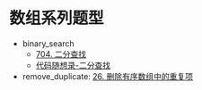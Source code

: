# 数组系列题型

- binary_search
  - [704. 二分查找](https://leetcode.cn/problems/binary-search/description/)
  - [代码随想录-二分查找](https://programmercarl.com/0704.%E4%BA%8C%E5%88%86%E6%9F%A5%E6%89%BE.html#%E7%AE%97%E6%B3%95%E5%85%AC%E5%BC%80%E8%AF%BE)
- remove_duplicate: [26. 删除有序数组中的重复项](https://leetcode.cn/problems/remove-duplicates-from-sorted-array/)